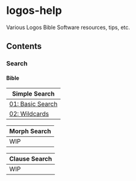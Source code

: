 # logos-help
Various Logos Bible Software resources, tips, etc.


## Contents

### Search

#### Bible

|Simple Search|
|--------|
|[01: Basic Search](search/bible/simple/search01.md)|
|[02: Wildcards](search/bible/simple/search02.md)|

|Morph Search|
|--------|
|WIP |


|Clause Search|
|--------|
|WIP |


